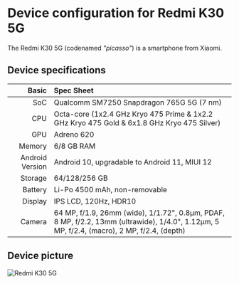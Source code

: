 
 Device configuration for Redmi K30 5G
 =========================================

 The Redmi K30 5G (codenamed _"picasso"_) is a smartphone from Xiaomi.

 ## Device specifications

 Basic   | Spec Sheet
 -------:|:-------------------------
 SoC     | Qualcomm SM7250 Snapdragon 765G 5G (7 nm)
 CPU     | Octa-core (1x2.4 GHz Kryo 475 Prime & 1x2.2 GHz Kryo 475 Gold & 6x1.8 GHz Kryo 475 Silver)
 GPU     | Adreno 620
 Memory  | 6/8 GB RAM
 Android Version | Android 10, upgradable to Android 11, MIUI 12
 Storage | 64/128/256 GB
 Battery | Li-Po 4500 mAh, non-removable
 Display | IPS LCD, 120Hz, HDR10
 Camera  | 64 MP, f/1.9, 26mm (wide), 1/1.72", 0.8µm, PDAF, 8 MP, f/2.2, 13mm (ultrawide), 1/4.0", 1.12µm, 5 MP, f/2.4, (macro), 2 MP, f/2.4, (depth)

 ## Device picture

 ![Redmi K30 5G](https://fdn2.gsmarena.com/vv/pics/xiaomi/xiaomi-redmi-k30-5g-2.jpg "Redmi K30 5G")
 